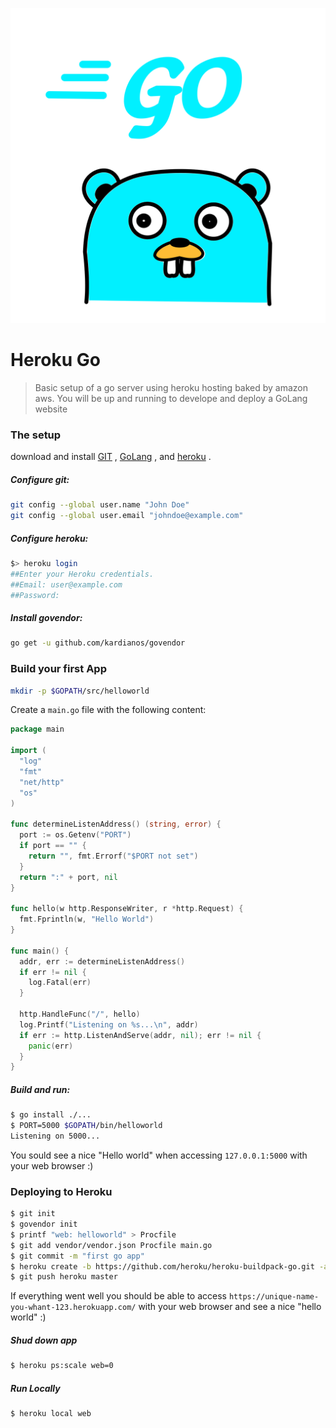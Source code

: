 ![](images/diverse/go.svg)

# Heroku Go

> Basic setup of a go server using heroku hosting baked by amazon aws.
> You will be up and running to develope and deploy a GoLang website

### The setup

download and install [GIT](https://git-scm.com/) , [GoLang](https://golang.org/) , and [heroku](https://devcenter.heroku.com/articles/heroku-cli) .

##### Configure git:

```bash
git config --global user.name "John Doe"
git config --global user.email "johndoe@example.com"
```

##### Configure heroku:

```bash
$> heroku login
##Enter your Heroku credentials.
##Email: user@example.com
##Password:
```

##### Install govendor:

```bash
go get -u github.com/kardianos/govendor
```

### Build your first App

```bash
mkdir -p $GOPATH/src/helloworld
```

Create a `main.go` file with the following content:

```go
package main

import (
  "log"
  "fmt"
  "net/http"
  "os"
)

func determineListenAddress() (string, error) {
  port := os.Getenv("PORT")
  if port == "" {
    return "", fmt.Errorf("$PORT not set")
  }
  return ":" + port, nil
}

func hello(w http.ResponseWriter, r *http.Request) {
  fmt.Fprintln(w, "Hello World")
}

func main() {
  addr, err := determineListenAddress()
  if err != nil {
    log.Fatal(err)
  }

  http.HandleFunc("/", hello)
  log.Printf("Listening on %s...\n", addr)
  if err := http.ListenAndServe(addr, nil); err != nil {
    panic(err)
  }
}
```

##### Build and run:

```bash
$ go install ./...
$ PORT=5000 $GOPATH/bin/helloworld
Listening on 5000...
```

You sould see a nice "Hello world" when accessing `127.0.0.1:5000` with your web browser :)

### Deploying to Heroku

```bash
$ git init
$ govendor init
$ printf "web: helloworld" > Procfile
$ git add vendor/vendor.json Procfile main.go
$ git commit -m "first go app"
$ heroku create -b https://github.com/heroku/heroku-buildpack-go.git -a unique-name-you-whant-123
$ git push heroku master
```

If everything went well you should be able to access `https://unique-name-you-whant-123.herokuapp.com/` with your web browser and see a nice "hello world" :)

##### Shud down app

```bash
$ heroku ps:scale web=0
```

##### Run Locally

```bash
$ heroku local web
```
